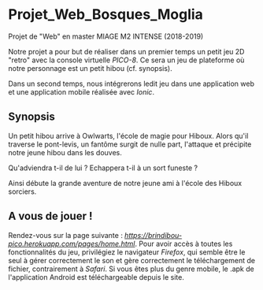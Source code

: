 # Projet_Web_Bosques_Moglia
Projet de "Web" en master MIAGE M2 INTENSE (2018-2019)

Notre projet a pour but de réaliser dans un premier temps un petit jeu 2D "retro" avec la console virtuelle *PICO-8*.
Ce sera un jeu de plateforme où notre personnage est un petit hibou (cf. synopsis).

Dans un second temps, nous intégrerons ledit jeu dans une application web et une application mobile réalisée avec *Ionic*.

## Synopsis 
Un petit hibou arrive à Owlwarts, l'école de magie pour Hiboux. Alors qu'il traverse le pont-levis,
un fantôme surgit de nulle part, l'attaque et précipite notre jeune hibou dans les douves.

Qu'adviendra t-il de lui ? Echappera t-il à un sort funeste ?

Ainsi débute la grande aventure de notre jeune ami à l'école des Hiboux sorciers.

## A vous de jouer !
Rendez-vous sur la page suivante : *https://brindibou-pico.herokuapp.com/pages/home.html*. Pour avoir accès à toutes les fonctionnalités du jeu, privilégiez le navigateur *Firefox*, qui semble être le seul à gérer correctement le son et gère correctement le téléchargement de fichier, contrairement à *Safari*.
Si vous êtes plus du genre mobile, le .apk de l'application Android est téléchargeable depuis le site.
